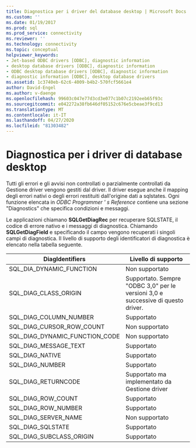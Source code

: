 ```yaml
---
title: Diagnostica per i driver del database desktop | Microsoft Docs
ms.custom: ''
ms.date: 01/19/2017
ms.prod: sql
ms.prod_service: connectivity
ms.reviewer: ''
ms.technology: connectivity
ms.topic: conceptual
helpviewer_keywords:
- Jet-based ODBC drivers [ODBC], diagnostic information
- desktop database drivers [ODBC], diagnostic information
- ODBC desktop database drivers [ODBC], diagnostic information
- diagnostic information [ODBC], desktop database drivers
ms.assetid: 1c3740eb-62c6-4009-b4b2-570fcf5661e4
author: David-Engel
ms.author: v-daenge
ms.openlocfilehash: 99603c047e77d3cd3e077c1b07c2192eeb65f93c
ms.sourcegitcommit: e042272a38fb646df05152c676e5cbeae3f9cd13
ms.translationtype: MT
ms.contentlocale: it-IT
ms.lasthandoff: 04/27/2020
ms.locfileid: "81303482"
---
```

# <a name="diagnostics-for-desktop-database-drivers"></a>Diagnostica per i driver di database desktop
Tutti gli errori e gli avvisi non controllati o parzialmente controllati da Gestione driver vengono gestiti dal driver. Il driver esegue anche il mapping degli errori nativi o degli errori restituiti dall'origine dati a sqlstates. Ogni funzione elencata in *ODBC Programmer ' s Reference* contiene una sezione "Diagnostics" che specifica condizioni e messaggi.  
  
 Le applicazioni chiamano **SQLGetDiagRec** per recuperare SQLSTATE, il codice di errore nativo e i messaggi di diagnostica. Chiamando **SQLGetDiagField** e specificando il campo vengono recuperati i singoli campi di diagnostica. Il livello di supporto degli identificatori di diagnostica è elencato nella tabella seguente.  
  
|DiagIdentifiers|Livello di supporto|  
|---------------------|-------------------|  
|SQL_DIA_DYNAMIC_FUNCTION|Non supportato|  
|SQL_DIAG_CLASS_ORIGIN|Supportato. Sempre "ODBC 3,0" per le versioni 3,0 e successive di questo driver.|  
|SQL_DIAG_COLUMN_NUMBER|Supportato|  
|SQL_DIAG_CURSOR_ROW_COUNT|Non supportato|  
|SQL_DIAG_DYNAMIC_FUNCTION_CODE|Non supportato|  
|SQL_DIAG_MESSAGE_TEXT|Supportato|  
|SQL_DIAG_NATIVE|Supportato|  
|SQL_DIAG_NUMBER|Supportato|  
|SQL_DIAG_RETURNCODE|Supportato ma implementato da Gestione driver|  
|SQL_DIAG_ROW_COUNT|Supportato|  
|SQL_DIAG_ROW_NUMBER|Supportato|  
|SQL_DIAG_SERVER_NAME|Non supportato|  
|SQL_DIAG_SQLSTATE|Supportato|  
|SQL_DIAG_SUBCLASS_ORIGIN|Supportato|
